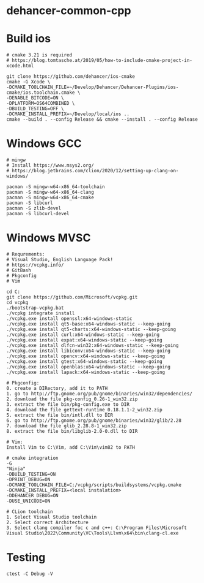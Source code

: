 # dehancer-common-cpp

Build ios
=======
    # cmake 3.21 is required
    # https://blog.tomtasche.at/2019/05/how-to-include-cmake-project-in-xcode.html

    git clone https://github.com/dehancer/ios-cmake
    cmake -G Xcode \
    -DCMAKE_TOOLCHAIN_FILE=~/Develop/Dehancer/Dehancer-Plugins/ios-cmake/ios.toolchain.cmake \
    -DENABLE_BITCODE=ON \
    -DPLATFORM=OS64COMBINED \
    -DBUILD_TESTING=OFF \
    -DCMAKE_INSTALL_PREFIX=~/Develop/local/ios ..
    cmake --build . --config Release && cmake --install . --config Release

Windows GCC
=======
    
    # mingw
    # Install https://www.msys2.org/
    # https://blog.jetbrains.com/clion/2020/12/setting-up-clang-on-windows/

    pacman -S mingw-w64-x86_64-toolchain
    pacman -S mingw-w64-x86_64-clang
    pacman -S mingw-w64-x86_64-cmake
    pacman -S libcurl
    pacman -S zlib-devel
    pacman -S libcurl-devel


Windows MVSC
=======
    # Requrements: 
    # Visual Studio, English Language Pack!
    # https://vcpkg.info/
    # GitBash
    # Pkgconfig
    # Vim

    cd C:
    git clone https://github.com/Microsoft/vcpkg.git
    cd vcpkg
    ./bootstrap-vcpkg.bat
    ./vcpkg integrate install
    ./vcpkg.exe install openssl:x64-windows-static
    ./vcpkg.exe install qt5-base:x64-windows-static --keep-going
    ./vcpkg.exe install qt5-charts:x64-windows-static --keep-going
    ./vcpkg.exe install curl:x64-windows-static --keep-going
    ./vcpkg.exe install expat:x64-windows-static --keep-going
    ./vcpkg.exe install dlfcn-win32:x64-windows-static --keep-going
    ./vcpkg.exe install libiconv:x64-windows-static --keep-going
    ./vcpkg.exe install opencv:x64-windows-static --keep-going
    ./vcpkg.exe install gtest:x64-windows-static --keep-going
    ./vcpkg.exe install openblas:x64-windows-static --keep-going
    ./vcpkg.exe install lapack:x64-windows-static --keep-going

    # Pkgconfig:
    0. create a DIRectory, add it to PATH
    1. go to http://ftp.gnome.org/pub/gnome/binaries/win32/dependencies/
    2. download the file pkg-config_0.26-1_win32.zip
    3. extract the file bin/pkg-config.exe to DIR
    4. download the file gettext-runtime_0.18.1.1-2_win32.zip
    5. extract the file bin/intl.dll to DIR
    6. go to http://ftp.gnome.org/pub/gnome/binaries/win32/glib/2.28
    7. download the file glib_2.28.8-1_win32.zip
    8. extract the file bin/libglib-2.0-0.dll to DIR

    # Vim:
    Install Vim to C:\Vim, add C:\Vim\vim82 to PATH

    # cmake integration
    -G
    "Ninja"
    -DBUILD_TESTING=ON
    -DPRINT_DEBUG=ON
    -DCMAKE_TOOLCHAIN_FILE=C:/vcpkg/scripts/buildsystems/vcpkg.cmake
    -DCMAKE_INSTALL_PREFIX=<local instalation>
    -DDEHANCER_DEBUG=ON
    -DUSE_UNICODE=ON

    # CLion toolchain
    1. Select Visual Studio toolchain
    2. Select correct Architecture
    3. Select clang compiler foc c and c++: C:\Program Files\Microsoft Visual Studio\2022\Community\VC\Tools\Llvm\x64\bin\clang-cl.exe 

Testing 
=======
    ctest -C Debug -V